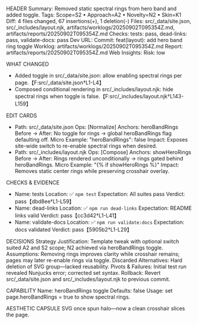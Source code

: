 HEADER
Summary: Removed static spectral rings from hero band and added toggle.
Tags: Scope=S2 • Approach=A2 • Novelty=N2 • Skin=K1
Diff: 4 files changed, 67 insertions(+), 1 deletion(-)
Files: src/_data/site.json, src/_includes/layout.njk, artifacts/worklogs/20250902T095354Z.md, artifacts/reports/20250902T095354Z.md
Checks: tests: pass, dead-links: pass, validate-docs: pass
Dev URL: 
Commit: feat(layout): add hero band ring toggle
Worklog: artifacts/worklogs/20250902T095354Z.md
Report: artifacts/reports/20250902T095354Z.md
Web Insights: 
Risk: low

WHAT CHANGED
- Added toggle in src/_data/site.json: allow enabling spectral rings per page.【F:src/_data/site.json†L1-L4】
- Composed conditional rendering in src/_includes/layout.njk: hide spectral rings when toggle is false.【F:src/_includes/layout.njk†L143-L159】

EDIT CARDS
- Path: src/_data/site.json
  Ops: [Normalize]
  Anchors: heroBandRings
  Before → After: No toggle for rings → global heroBandRings flag defaulting off.
  Micro Example: "heroBandRings": false
  Impact: Exposes site-wide switch to re-enable spectral rings when desired.
- Path: src/_includes/layout.njk
  Ops: [Compose]
  Anchors: showHeroRings
  Before → After: Rings rendered unconditionally → rings gated behind heroBandRings.
  Micro Example: "{% if showHeroRings %}"
  Impact: Removes static center rings while preserving crosshair overlay.

CHECKS & EVIDENCE
 - Name: tests
   Location: ✅ `npm test`
   Expectation: All suites pass
   Verdict: pass【dbd8ee†L1-L59】
 - Name: dead-links
   Location: ✅ `npm run dead-links`
   Expectation: README links valid
   Verdict: pass【cc3d42†L1-L41】
 - Name: validate-docs
   Location: ✅ `npm run validate:docs`
   Expectation: docs validated
   Verdict: pass【5905b2†L1-L29】

DECISIONS
Strategy Justification: Template tweak with optional switch suited A2 and S2 scope; N2 achieved via heroBandRings toggle.
Assumptions: Removing rings improves clarity while crosshair remains; pages may later re-enable rings via toggle.
Discarded Alternatives: Hard deletion of SVG group—lacked reusability.
Pivots & Failures: Initial test run revealed Nunjucks error; corrected set syntax.
Rollback: Revert src/_data/site.json and src/_includes/layout.njk to previous commit.

CAPABILITY
Name: heroBandRings toggle
Defaults: false
Usage: set page.heroBandRings = true to show spectral rings.

AESTHETIC CAPSULE
SVG once spun halo—now a clean crosshair slices the page.
